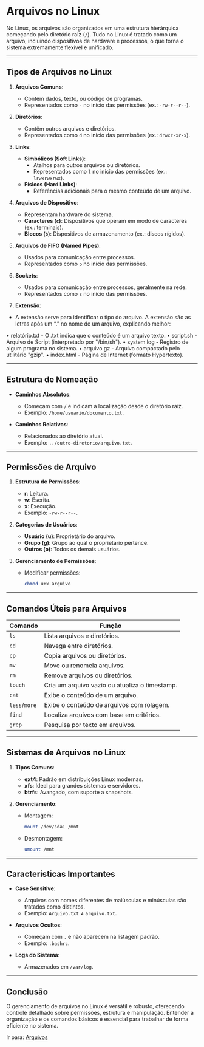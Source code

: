 # Arquivos no Linux

No Linux, os arquivos são organizados em uma estrutura hierárquica começando pelo diretório raiz (`/`). Tudo no Linux é tratado como um arquivo, incluindo dispositivos de hardware e processos, o que torna o sistema extremamente flexível e unificado.

---

## **Tipos de Arquivos no Linux**

1. **Arquivos Comuns**:
   - Contêm dados, texto, ou código de programas.
   - Representados como `-` no início das permissões (ex.: `-rw-r--r--`).

2. **Diretórios**:
   - Contêm outros arquivos e diretórios.
   - Representados como `d` no início das permissões (ex.: `drwxr-xr-x`).

3. **Links**:
   - **Simbólicos (Soft Links)**:
     - Atalhos para outros arquivos ou diretórios.
     - Representados como `l` no início das permissões (ex.: `lrwxrwxrwx`).
   - **Físicos (Hard Links)**:
     - Referências adicionais para o mesmo conteúdo de um arquivo.

4. **Arquivos de Dispositivo**:
   - Representam hardware do sistema.
   - **Caracteres (`c`)**: Dispositivos que operam em modo de caracteres (ex.: terminais).
   - **Blocos (`b`)**: Dispositivos de armazenamento (ex.: discos rígidos).

5. **Arquivos de FIFO (Named Pipes)**:
   - Usados para comunicação entre processos.
   - Representados como `p` no início das permissões.

6. **Sockets**:
   - Usados para comunicação entre processos, geralmente na rede.
   - Representados como `s` no início das permissões.

6. **Extensão**:
- A extensão serve para identificar o tipo do arquivo. A extensão são as letras após um “.” no
nome de um arquivo, explicando melhor:

• relatório.txt - O .txt indica que o conteúdo é um arquivo texto.
• script.sh - Arquivo de Script (interpretado por "/bin/sh").
• system.log - Registro de algum programa no sistema.
• arquivo.gz - Arquivo compactado pelo utilitário "gzip".
• index.html - Página de Internet (formato Hypertexto).

---

## **Estrutura de Nomeação**

- **Caminhos Absolutos**:
  - Começam com `/` e indicam a localização desde o diretório raiz.
  - Exemplo: `/home/usuario/documento.txt`.

- **Caminhos Relativos**:
  - Relacionados ao diretório atual.
  - Exemplo: `../outro-diretorio/arquivo.txt`.

---

## **Permissões de Arquivo**

1. **Estrutura de Permissões**:
   - **r**: Leitura.
   - **w**: Escrita.
   - **x**: Execução.
   - Exemplo: `-rw-r--r--`.

2. **Categorias de Usuários**:
   - **Usuário (u)**: Proprietário do arquivo.
   - **Grupo (g)**: Grupo ao qual o proprietário pertence.
   - **Outros (o)**: Todos os demais usuários.

3. **Gerenciamento de Permissões**:
   - Modificar permissões: 
     ```bash
     chmod u+x arquivo
     ```

---

## **Comandos Úteis para Arquivos**

| Comando          | Função                                           |
|-------------------|--------------------------------------------------|
| `ls`             | Lista arquivos e diretórios.                     |
| `cd`             | Navega entre diretórios.                         |
| `cp`             | Copia arquivos ou diretórios.                    |
| `mv`             | Move ou renomeia arquivos.                       |
| `rm`             | Remove arquivos ou diretórios.                   |
| `touch`          | Cria um arquivo vazio ou atualiza o timestamp.   |
| `cat`            | Exibe o conteúdo de um arquivo.                  |
| `less`/`more`    | Exibe o conteúdo de arquivos com rolagem.        |
| `find`           | Localiza arquivos com base em critérios.         |
| `grep`           | Pesquisa por texto em arquivos.                  |

---

## **Sistemas de Arquivos no Linux**

1. **Tipos Comuns**:
   - **ext4**: Padrão em distribuições Linux modernas.
   - **xfs**: Ideal para grandes sistemas e servidores.
   - **btrfs**: Avançado, com suporte a snapshots.

2. **Gerenciamento**:
   - Montagem: 
     ```bash
     mount /dev/sda1 /mnt
     ```
   - Desmontagem:
     ```bash
     umount /mnt
     ```

---

## **Características Importantes**

- **Case Sensitive**:
  - Arquivos com nomes diferentes de maiúsculas e minúsculas são tratados como distintos.
  - Exemplo: `Arquivo.txt` ≠ `arquivo.txt`.

- **Arquivos Ocultos**:
  - Começam com `.` e não aparecem na listagem padrão.
  - Exemplo: `.bashrc`.

- **Logs do Sistema**:
  - Armazenados em `/var/log`.

---

## **Conclusão**

O gerenciamento de arquivos no Linux é versátil e robusto, oferecendo controle detalhado sobre permissões, estrutura e manipulação. Entender a organização e os comandos básicos é essencial para trabalhar de forma eficiente no sistema.

Ir para: [Arquivos](Comandos_GNU_UNIX/3_Gerenciando_arquivos.md)